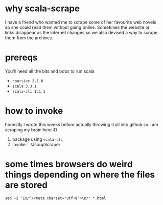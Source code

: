 # why scala-scrape

I have a friend who wanted me to scrape some of her favourite web novels so she could read them without going online. Sometimes the website or links disappear as the internet changes so we also devised a way to scrape them from the archives.

# prereqs

You'll need all the bits and bobs to run scala

- `coursier 2.1.8`
- `scala 3.3.1`
- `scala-cli 1.1.1`

# how to invoke

honestly I wrote this weeks before actually throwing it all into github so I am scraping my brain here :D

1. package using `scala-cli`
2. invoke: `./JsoupScraper <url-to-scrape> <output-dir>

# some times browsers do weird things depending on where the files are stored

```
sed -i '1s/^/<meta charset="utf-8">\n/' *.html
```


